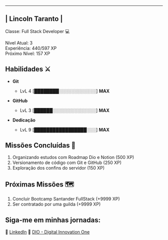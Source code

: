 -------------------------
|    Lincoln Taranto   |
-------------------------

Classe: Full Stack Developer 💻

Nível Atual: 3  
Experiência: 440/597 XP  
Próximo Nível: 157 XP


## Habilidades ⚔

- **Git**
  - LvL 4 [████████░░░░░░░░░░░░] **MAX**

- **GitHub**
  - LvL 3 [██████░░░░░░░░░░░░░░] **MAX**

- **Dedicação**
  - LvL 9 [█████████████████░░░] **MAX**


## Missões Concluídas 🌟

1. Organizando estudos com Roadmap Dio e Notion (500 XP)
2. Versionamento de código com Git e GitHub (250 XP)
3. Exploração dos confins do servidor (150 XP)

## Próximas Missões 🗺️

1. Concluir Bootcamp Santander FullStack (+9999 XP)
2. Ser contratado por uma guilda (+9999 XP)

## Siga-me em minhas jornadas:

🔗 [LinkedIn](https://www.linkedin.com/in/lincoln-taranto/)
🔗 [DIO - Digital Innovation One](https://web.dio.me/users/lincolntaranto?tab=skills)







